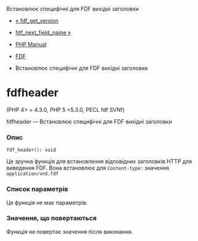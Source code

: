Встановлює специфічні для FDF вихідні заголовки

-   [« fdf\_get\_version](function.fdf-get-version.html)
    
-   [fdf\_next\_field\_name »](function.fdf-next-field-name.html)
    
-   [PHP Manual](index.html)
    
-   [FDF](ref.fdf.html)
    
-   Встановлює специфічні для FDF вихідні заголовки
    

# fdfheader

(PHP 4> = 4.3.0, PHP 5 <5.3.0, PECL fdf SVNf)

fdfheader — Встановлює специфічні для FDF вихідні заголовки

### Опис

```methodsynopsis
fdf_header(): void
```

Це зручна функція для встановлення відповідних заголовків HTTP для виведення FDF. Вона встановлює для `Content-type:` значення `application/vnd.fdf`

### Список параметрів

Ця функція не має параметрів.

### Значення, що повертаються

Функція не повертає значення після виконання.